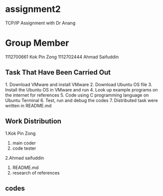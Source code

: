 # assignment2
TCP/IP Assignment with Dr Anang

<h1> Group Member </h1>
1112700661 Kok Pin Zong
1112702444 Ahmad Saifuddin



<h2> Task That Have Been Carried Out </h2>
1. Download VMware and install VMware
2. Download Ubuntu OS file
3. Install the Ubuntu OS in VMware and run
4. Look up example programs on the internet for references
5. Code using C programming language on Ubuntu Terminal
6. Test, run and debug the codes
7. Distributed task were written in README.md 

<h2>Work Distribution</h2>
1.Kok Pin Zong
<ol>
  <li>main coder</li>
  <li>code tester</li>
</ol>

2.Ahmad saifuddin
<ol>
<li>README.md</li>
<li>research of references</li>
</ol>
<h2>codes<h2/>
